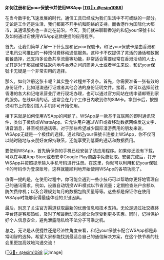 **如何注册和记your保號卡并使用WSApp [[TG💪+ @esim1088](https://t.me/s/esim1088)]**

在当今数字化飞速发展的时代，通信工具已经成为我们生活中不可或缺的一部分。无论是工作还是生活，我们都离不开手机和网络的支持。而香港作为国际化大都市，其通讯服务也一直走在前沿。今天，我们就来聊聊香港的和记your保號卡以及如何通过它使用WSApp这款便捷的应用程序。

首先，让我们简单了解一下什么是和记your保號卡。和记your保號卡是由香港和记电讯公司推出的一种预付费移动通信服务。这种卡不仅提供了灵活的通话和数据套餐选择，还支持多设备共享流量等功能，非常适合需要经常在香港活动的人士。尤其是对于那些经常往返内地与香港之间的商务人士或者学生来说，和记your保號卡无疑是一个非常实用的选择。

那么，如何注册这张卡呢？其实整个过程并不复杂。首先，你需要准备一张有效的身份证件，比如港澳通行证或者其他合法的身份证明文件。接着，你可以选择前往香港的各大和记电讯营业厅进行现场办理，也可以通过官方网站在线申请邮寄到家的服务。在线申请的话，通常会在几个工作日内收到你的SIM卡。拿到卡后，按照说明书上的指引插入手机即可开始使用。

接下来就是如何使用WSApp的问题了。WSApp是一款基于互联网的即时通讯软件，类似于微信或WhatsApp。它允许用户通过WiFi或者移动数据网络发送文字、语音消息，甚至视频通话等。对于那些希望减少国际漫游费用的朋友来说，WSApp无疑是一个极佳的选择。通过和记your保號卡连接上WSApp，你不仅可以随时随地与亲朋好友保持联系，还能享受到低廉的通话和数据费用。

要使用WSApp，首先确保你的手机已经安装了该应用程序。如果你还没有下载，可以在苹果App Store或者安卓Google Play商店中免费获取。安装完成后，打开WSApp并按照提示输入手机号码进行注册。在这里，你就可以利用和记your保號卡的号码作为登录账号，这样就能顺利地开始使用WSApp的各项功能了。

值得一提的是，在使用过程中，你可能会遇到一些小技巧可以帮助你更好地管理自己的通讯需求。例如，设置自动切换WiFi模式以节省流量；定期检查账户余额以防欠费停机；以及合理规划每月的数据包购买量等等。这些都是保证你在使用WSApp时能够获得最佳体验的关键因素。

最后，别忘了关注官方渠道获取最新的优惠信息和技术支持。无论是通过社交媒体平台还是客服热线，及时了解最新动态总能让你享受到更多实惠。同时，记得保护好个人信息安全，避免泄露隐私给不法分子可乘之机。

总之，无论是从便捷性还是经济性角度来看，和记your保號卡配合WSApp都是非常明智的选择。希望大家都能找到最适合自己的通信解决方案，在这个快节奏的社会里更加高效地沟通交流！

[[TG💪+ @esim1088](https://t.me/s/esim1088) ![Image](https://i.postimg.cc/4NQfJmqS/Snipaste-2025-05-13-00-14-12.png)]